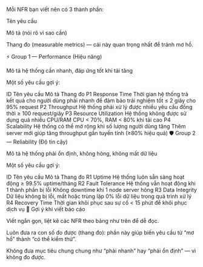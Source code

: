 Mỗi NFR bạn viết nên có 3 thành phần:

Tên yêu cầu

Mô tả (nói rõ vì sao cần)

Thang đo (measurable metrics) — cái này quan trọng nhất để tránh mơ hồ.

⚡ Group 1 — Performance (Hiệu năng)

Mô tả hệ thống cần nhanh, đáp ứng tốt khi tải tăng

Một số yêu cầu gợi ý:

ID	Tên yêu cầu	Mô tả	Thang đo
P1	Response Time	Thời gian hệ thống trả kết quả cho người dùng phải nhanh để đảm bảo trải nghiệm tốt	≤ 2 giây cho 95% request
P2	Throughput	Hệ thống phải xử lý được nhiều yêu cầu đồng thời	≥ 100 request/giây
P3	Resource Utilization	Hệ thống không được sử dụng quá nhiều CPU/RAM	CPU < 70%, RAM < 80% khi tải cao
P4	Scalability	Hệ thống có thể mở rộng khi số lượng người dùng tăng	Thêm server mới giúp tăng throughput gần tuyến tính (≥80% hiệu quả)
🛡️ Group 2 — Reliability (Độ tin cậy)

Mô tả hệ thống phải ổn định, không hỏng, không mất dữ liệu

Một số yêu cầu gợi ý:

ID	Tên yêu cầu	Mô tả	Thang đo
R1	Uptime	Hệ thống luôn sẵn sàng hoạt động	≥ 99.5% uptime/tháng
R2	Fault Tolerance	Hệ thống vẫn hoạt động khi 1 thành phần bị lỗi	Không downtime khi 1 node server hỏng
R3	Data Integrity	Dữ liệu không bị lỗi, mất hoặc trùng lặp	0% lỗi dữ liệu trong quá trình xử lý
R4	Recovery Time	Thời gian khôi phục sau sự cố	< 15 phút để khôi phục dịch vụ
📌 Gợi ý khi viết báo cáo

Viết ngắn gọn, liệt kê các NFR theo bảng như trên để dễ đọc.

Luôn đưa ra con số đo được (thang đo): phần này giúp biến yêu cầu từ “mơ hồ” thành “có thể kiểm thử”.

Không đưa mục tiêu chung chung như “phải nhanh” hay “phải ổn định” — vì không đo được.
